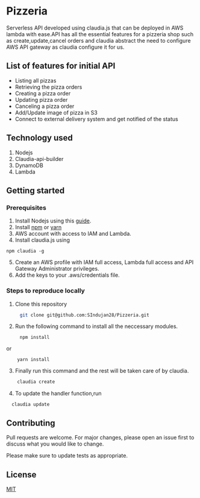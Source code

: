 # Pizzeria
Serverless API developed using claudia.js that can be deployed in AWS lambda with ease.API has all the essential features for a pizzeria shop such as create,update,cancel orders and claudia abstract the need to configure AWS API gateway as claudia configure it for us.

## List of features for initial API
  * Listing all pizzas
  * Retrieving the pizza orders
  * Creating a pizza order
  * Updating pizza order
  * Canceling a pizza order
  * Add/Update image of pizza in S3
  * Connect to external delivery system and get notified of the status
## Technology used
1. Nodejs
2. Claudia-api-builder
3. DynamoDB
4. Lambda

## Getting started

 ### Prerequisites
1. Install Nodejs using this [guide](https://nodejs.org/en/download/).
2. Install [npm](https://www.npmjs.com/get-npm) or [yarn](https://classic.yarnpkg.com/en/docs/install/#debian-stable)
3. AWS account with access to IAM and Lambda.
4. Install claudia.js using 
```
npm claudia -g
```
5. Create an AWS profile with IAM full access, Lambda full access and API Gateway Administrator privileges.
6. Add the keys to your .aws/credentials file.

### Steps to reproduce locally
  1. Clone this repository
```bash
     git clone git@github.com:SIndujan28/Pizzeria.git
```
  2. Run the following command to install all the neccessary modules.
```
     npm install
```
  or
```
    yarn install
```

  3. Finally run this command and the rest will be taken care of by claudia.
```bash
    claudia create
```
  4. To update the handler function,run
  ```
    claudia update
  ```

## Contributing
Pull requests are welcome. For major changes, please open an issue first to discuss what you would like to change.

Please make sure to update tests as appropriate.

## License
[MIT](https://choosealicense.com/licenses/mit/)
